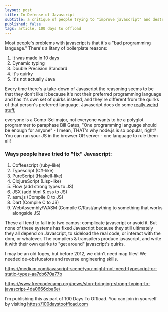 ```yaml
---
layout: post
title: In Defense of Javascript
subtitle: a critique of people trying to "improve javascript" and destroying the world in the process
published: false
tags: article, 100 days to offload
---
```


Most people's problems with javascript is that it's a "bad programming
language." There's a litany of boilerplate reasons:

1. It was made in 10 days
2. Dynamic typing
3. Double Precision Standard
4. It's quirky
5. It's not actually Java

Every time there's a take-down of Javascript the reasoning seems to be that
they don't like it because it's not their preferred programming language and
has it's own set of quirks instead, and they're different from the quirks of
that person's preferred language. Javascript does do some [really weird stuff][1],


 everyone is a Comp-Sci major, not everyone wants to
be a polyglot programmer to paraphase Bill Gates, "One programming language
should be enough for anyone" - I mean, THAT's why node.js is so popular, right?
You can run your JS in the browser OR server - one language to rule them all!

### Ways people have tried to "fix" Javascript:

1. Coffeescript (ruby-like)
2. Typescript (C#-like)
3. PureScript (Haskell-like)
3. ClojureScript (Lisp-like)
4. Flow (add strong types to JS)
5. JSX (add html & css to JS)
6. asm.js (Compile C to JS)
7. Dart (Compile C to JS)
8. WebAssembly/WASM (Compile C/Rust/anything to something that works alongside JS)

These all tend to fall into two camps: complicate javascript or avoid it.  But
none of these systems has fixed Javascript because they still ultimately they
all depend on Javascript, to sideload the real code, or interact with the dom,
or whatever. The compilers &amp; transpilers produce javascript, and write it
with their own quirks to "get around" javascript's quirks.


I may be an old fogey, but before 2012, we didn't need map files! We needed
de-obsfucators and reverse engineering skills.

https://medium.com/javascript-scene/you-might-not-need-typescript-or-static-types-aa7cb670a77b

https://www.freecodecamp.org/news/stop-bringing-strong-typing-to-javascript-4da0666cba6e/






[1]: https://www.destroyallsoftware.com/talks/wat


I’m publishing this as part of 100 Days To Offload. You can join in yourself by
visiting <https://100daystooffload.com>

